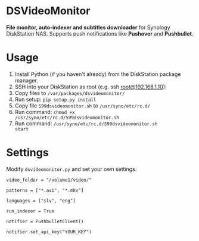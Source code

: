 # DSVideoMonitor

<b>File monitor, auto-indexer and subtitles downloader</b> for Synology DiskStation NAS. Supports push notifications like <b>Pushover</b> and <b>Pushbullet</b>.

# Usage
1. Install Python (if you haven't already) from the DiskStation package manager.
2. SSH into your DiskStation as root (e.g. ssh root@192.168.1.10):
3. Copy files to <code>/var/packages/dsvideomonitor/</code>
4. Run setup: <code>pip setup.py install</code>
5. Copy file <code>S99dsvideomonitor.sh</code> to <code>/usr/syno/etc/rc.d/</code>
6. Run command: <code>chmod +x /usr/syno/etc/rc.d/S99dsvideomonitor.sh</code>
7. Run command: <code>/usr/syno/etc/rc.d/S99dsvideomonitor.sh start</code>

# Settings
Modify <code>dsvideomonitor.py</code> and set your own settings.
<p><code>video_folder = "/volume1/video/"</code></p>
<p><code>patterns = ["*.avi", "*.mkv"]</code></p>
<p><code>languages = ["slv", "eng"]</code></p>
<p><code>run_indexer = True</code></p>
<p><code>notifier = PushbulletClient()</code></p>
<p><code>notifier.set_api_key("YOUR_KEY")</code></p>
